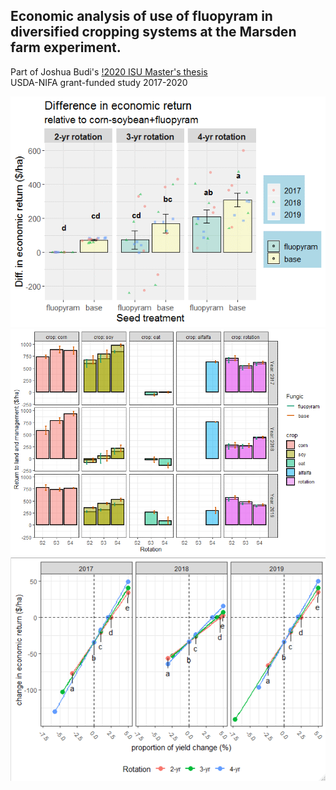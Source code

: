 ## Economic analysis of use of fluopyram in diversified cropping systems at the Marsden farm experiment.

Part of Joshua Budi's [!2020 ISU Master's thesis](https://lib.dr.iastate.edu/etd/18058/)  
USDA-NIFA grant-funded study 2017-2020

![economicreturncomparisons](https://github.com/joeybudi/fluopyramecon/blob/master/convs2%20vs%20the%20rest.png)
![wholefarmrotation](https://github.com/joeybudi/fluopyramecon/blob/master/whole%20farm%20plot.png)
![sensitivitymod](https://github.com/joeybudi/fluopyramecon/blob/master/sensitivity%20model.png)
